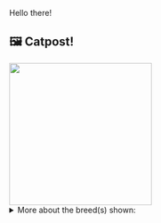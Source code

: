 Hello there!



## 🖼️ Catpost!

<sub>
    <img src="https://cdn2.thecatapi.com/images/Z5Wd0A-r_.jpg" height="256">
</sub>


<details>
<summary>More about the breed(s) shown:</summary>

Breed: Ocicat

Description: Loyal and devoted to their owners, the Ocicat is intelligent, confident, outgoing, and seems to have many dog traits. They can be trained to fetch toys, walk on a lead, taught to 'speak', come when called, and follow other commands. 

Links:
<ul>
  <li>CFA http://cfa.org/Breeds/BreedsKthruR/Ocicat.aspx</li>
  <li>Wikipedia https://en.wikipedia.org/wiki/Ocicat</li>
</ul> 

</details>
